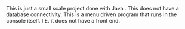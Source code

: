 This is just a small scale project done with Java . This does not have a database connectivity. This is a menu driven program that runs in the console itself. I.E. it does not have a front end.
